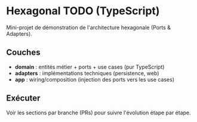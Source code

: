 # Hexagonal TODO (TypeScript)

Mini-projet de démonstration de l'architecture hexagonale (Ports & Adapters).

## Couches
- **domain** : entités métier + ports + use cases (pur TypeScript)
- **adapters** : implémentations techniques (persistence, web)
- **app** : wiring/composition (injection des ports vers les use cases)

## Exécuter
Voir les sections par branche (PRs) pour suivre l'évolution étape par étape.
